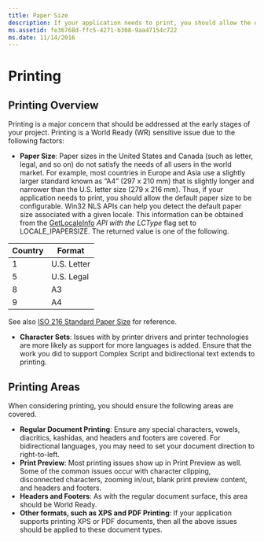 ```yaml
---
title: Paper Size
description: If your application needs to print, you should allow the default paper size to be configurable for globalization purpose.
ms.assetid: fe36768d-ffc5-4271-b308-9aa47154c722
ms.date: 11/14/2016
---
```

# Printing

## Printing Overview

Printing is a major concern that should be addressed at the early stages of your project. Printing is a World Ready (WR) sensitive issue due to the following factors:

-   **Paper Size**: Paper sizes in the United States and Canada (such as letter, legal, and so on) do not satisfy the needs of all users in the world market. For example, most countries in Europe and Asia use a slightly larger standard known as “A4” (297 x 210 mm) that is slightly longer and narrower than the U.S. letter size (279 x 216 mm). Thus, if your application needs to print, you should allow the default paper size to be configurable. Win32 NLS APIs can help you detect the default paper size associated with a given locale. This information can be obtained from the [GetLocaleInfo](http://msdn2.microsoft.com/en-us/library/ms776270.aspx) *API with the LCType* flag set to LOCALE\_IPAPERSIZE. The returned value is one of the following.
   
| **Country** | **Format**  |
|-------------|-------------|
| 1           | U.S. Letter |
| 5           | U.S. Legal  |
| 8           | A3          |
| 9           | A4          |


See also [ISO 216 Standard Paper Size](http://en.wikipedia.org/wiki/ISO_216) for reference.
-   **Character Sets**: Issues with by printer drivers and printer technologies are more likely as support for more languages is added. Ensure that the work you did to support Complex Script and bidirectional text extends to printing.

## Printing Areas

When considering printing, you should ensure the following areas are covered.

-   **Regular Document Printing**: Ensure any special characters, vowels, diacritics, kashidas, and headers and footers are covered. For bidirectional languages, you may need to set your document direction to right-to-left.
-   **Print Preview**: Most printing issues show up in Print Preview as well. Some of the common issues occur with character clipping, disconnected characters, zooming in/out, blank print preview content, and headers and footers.
-   **Headers and Footers**: As with the regular document surface, this area should be World Ready.
-   **Other formats, such as XPS and PDF Printing**: If your application supports printing XPS or PDF documents, then all the above issues should be applied to these document types.


